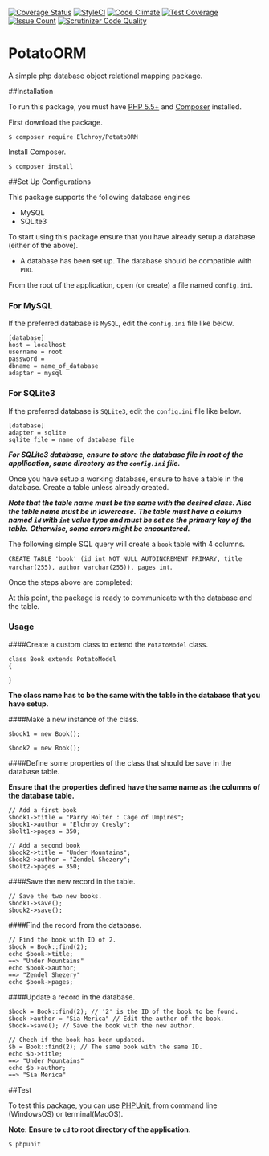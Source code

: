 [![Coverage Status](https://coveralls.io/repos/github/andela-celisha-wigwe/PotatoORM/badge.svg?branch=develop)](https://coveralls.io/github/andela-celisha-wigwe/PotatoORM?branch=develop)
[![StyleCI](https://styleci.io/repos/53140489/shield)](https://styleci.io/repos/53140489)
[![Code Climate](https://codeclimate.com/github/andela-celisha-wigwe/PotatoORM/badges/gpa.svg)](https://codeclimate.com/github/andela-celisha-wigwe/PotatoORM)
[![Test Coverage](https://codeclimate.com/github/andela-celisha-wigwe/PotatoORM/badges/coverage.svg)](https://codeclimate.com/github/andela-celisha-wigwe/PotatoORM/coverage)
[![Issue Count](https://codeclimate.com/github/andela-celisha-wigwe/PotatoORM/badges/issue_count.svg)](https://codeclimate.com/github/andela-celisha-wigwe/PotatoORM)
[![Scrutinizer Code Quality](https://scrutinizer-ci.com/g/andela-celisha-wigwe/PotatoORM/badges/quality-score.png?b=develop)](https://scrutinizer-ci.com/g/andela-celisha-wigwe/PotatoORM/?branch=develop)

# PotatoORM
A simple php database object relational mapping package.

##Installation

To run this package, you must have [PHP 5.5+](http://http://php.net/) and [Composer](https://getcomposer.org/) installed.

First download the package.

`$ composer require Elchroy/PotatoORM`

Install Composer.

`$ composer install`

##Set Up Configurations

This package supports the following database engines

* MySQL
* SQLite3

To start using this package ensure that you have already setup a database (either of the above).

* A database has been set up. The database should be compatible with `PDO`.

From the root of the application, open (or create) a file named `config.ini`.

### For MySQL

If the preferred database is `MySQL`, edit the `config.ini` file like below.

```
[database]
host = localhost
username = root
password =
dbname = name_of_database
adaptar = mysql
```

### For SQLite3

If the preferred database is `SQLite3`, edit the `config.ini` file like below.

```
[database]
adapter = sqlite
sqlite_file = name_of_database_file
```
***For SQLite3 database, ensure to store the database file in root of the appllication, same directory as the `config.ini` file.***

Once you have setup a working database, ensure to have a table in the database. Create a table unless already created.

***Note that the table name must be the same with the desired class. Also the table name must be in lowercase.***
***The table must have a column named `id` with `int` value type and must be set as the primary key of the table.***
***Otherwise, some errors might be encountered.***

The following simple SQL query will create a `book` table with 4 columns.

`CREATE TABLE 'book' (id int NOT NULL AUTOINCREMENT PRIMARY, title varchar(255), author varchar(255)), pages int`.

Once the steps above are completed:

At this point, the package is ready to communicate with the database and the table.

### Usage

####Create a custom class to extend the `PotatoModel` class.
```
class Book extends PotatoModel
{

}
```

**The class name has to be the same with the table in the database that you have setup.**

####Make a new instance of the class.
```
$book1 = new Book();

$book2 = new Book();
```

####Define some properties of the class that should be save in the database table.

**Ensure that the properties defined have the same name as the columns of the database table.**

```
// Add a first book
$book1->title = "Parry Holter : Cage of Umpires";
$book1->author = "Elchroy Cresly";
$bolt1->pages = 350;

// Add a second book
$book2->title = "Under Mountains";
$book2->author = "Zendel Shezery";
$bolt2->pages = 350;
```

####Save the new record in the table.
```
// Save the two new books.
$book1->save();
$book2->save();
```

####Find the record from the database.
```
// Find the book with ID of 2.
$book = Book::find(2);
echo $book->title;
==> "Under Mountains"
echo $book->author;
==> "Zendel Shezery"
echo $book->pages;
```

####Update a record in the database.
```
$book = Book::find(2); // '2' is the ID of the book to be found.
$book->author = "Sia Merica" // Edit the author of the book.
$book->save(); // Save the book with the new author.

// Chech if the book has been updated.
$b = Book::find(2); // The same book with the same ID.
echo $b->title;
==> "Under Mountains"
echo $b->author;
==> "Sia Merica"
```

##Test

To test this package, you can use [PHPUnit](https://phpunit.de/), from command line (WindowsOS) or terminal(MacOS).

**Note: Ensure to `cd` to root directory of the application.**

`$ phpunit`